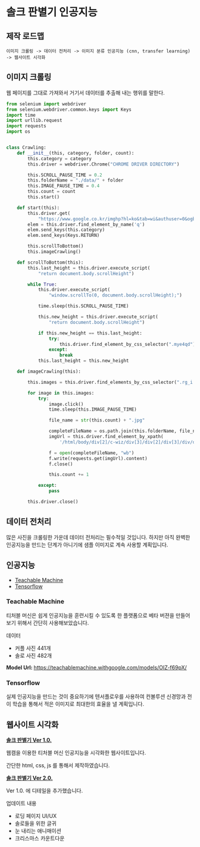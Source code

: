 # 솔크 판별기 인공지능

## 제작 로드맵

```
이미지 크롤링 -> 데이터 전처리 -> 이미지 분류 인공지능 (cnn, transfer learning) -> 웹사이트 시각화
```

## 이미지 크롤링

웹 페이지를 그대로 가져와서 거기서 데이터를 추출해 내는 행위를 말한다.

```python
from selenium import webdriver
from selenium.webdriver.common.keys import Keys
import time
import urllib.request
import requests
import os


class Crawling:
    def __init__(this, category, folder, count):
        this.category = category
        this.driver = webdriver.Chrome("CHROME DRIVER DIRECTORY")

        this.SCROLL_PAUSE_TIME = 0.2
        this.folderName = "./data/" + folder
        this.IMAGE_PAUSE_TIME = 0.4
        this.count = count
        this.start()

    def start(this):
        this.driver.get(
            "https://www.google.co.kr/imghp?hl=ko&tab=wi&authuser=0&ogbl")
        elem = this.driver.find_element_by_name('q')
        elem.send_keys(this.category)
        elem.send_keys(Keys.RETURN)

        this.scrollToBottom()
        this.imageCrawling()

    def scrollToBottom(this):
        this.last_height = this.driver.execute_script(
            "return document.body.scrollHeight")

        while True:
            this.driver.execute_script(
                "window.scrollTo(0, document.body.scrollHeight);")

            time.sleep(this.SCROLL_PAUSE_TIME)

            this.new_height = this.driver.execute_script(
                "return document.body.scrollHeight")

            if this.new_height == this.last_height:
                try:
                    this.driver.find_element_by_css_selector(".mye4qd").click()
                except:
                    break
            this.last_height = this.new_height

    def imageCrawling(this):

        this.images = this.driver.find_elements_by_css_selector(".rg_i.Q4LuWd")

        for image in this.images:
            try:
                image.click()
                time.sleep(this.IMAGE_PAUSE_TIME)

                file_name = str(this.count) + ".jpg"

                completeFileName = os.path.join(this.folderName, file_name)
                imgUrl = this.driver.find_element_by_xpath(
                    '/html/body/div[2]/c-wiz/div[3]/div[2]/div[3]/div/div/div[3]/div[2]/c-wiz/div/div[1]/div[1]/div[2]/div/a/img').get_attribute("src")

                f = open(completeFileName, "wb")
                f.write(requests.get(imgUrl).content)
                f.close()

                this.count += 1

            except:
                pass

        this.driver.close()
```

## 데이터 전처리

많은 사진을 크롤링한 가운데 데이터 전처리는 필수적일 것입니다. 하지만 아직 완벽한 인공지능을 만드는 단계가 아니기에 샘플 이미지로 계속 사용할 계획입니다.

## 인공지능

- [Teachable Machine](https://teachablemachine.withgoogle.com/train)
- [Tensorflow](https://www.tensorflow.org/?hl=ko)

### Teachable Machine

티처블 머신은 쉽게 인공지능을 훈련시킬 수 있도록 한 플랫폼으로 베타 버젼을 만들어보기 위해서 간단히 사용해보았습니다.

데이터

- 커플 사진 441개
- 솔로 사진 482개

<strong>Model Url: </strong> https://teachablemachine.withgoogle.com/models/OIZ-f69pX/

### Tensorflow

실제 인공지능을 만드는 것이 중요하기에 텐서플로우를 사용하여 컨볼루션 신경망과 전이 학습을 통해서 적은 이미지로 최대한의 효율을 낼 계획입니다.

## 웹사이트 시각화

<strong>[솔크 판별기 Ver 1.0.](https://solchristmas-example-1.netlify.app/)</strong>

웹캠을 이용한 티처블 머신 인공지능을 시각화한 웹사이트입니다.

간단한 html, css, js 를 통해서 제작하였습니다.

<strong>[솔크 판별기 Ver 2.0.](https://solxmas.netlify.app/)</strong>

Ver 1.0. 에 디테일을 추가했습니다.

업데이트 내용

- 로딩 페이지 UI/UX
- 솔로들을 위한 글귀
- 눈 내리는 애니매이션
- 크리스마스 카운트다운
